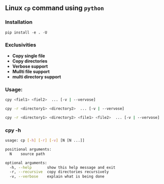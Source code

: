 ## Linux `cp` command using `python`

### Installation

```python
pip install -e . -U
```

### Exclusivities

* **Copy single file**
* **Copy directories**
* **Verbose support**
* **Mullti file support**
* **multi directory support**

### Usage:

```bash
cpy <fiel1> <fiel2>  ... [-v | --vervose]

cpy -r <directory1> <directory2>  ... [-v | --vervose]

cpy -r <directory1> <directory2> <file1> <file2>  ... [-v | --vervose]
```


### cpy -h

```bash
usage: cp [-h] [-r] [-v] [N [N ...]]

positional arguments:
  N    source path

optional arguments:
  -h, --help       show this help message and exit
  -r, --recursive  copy directories recursively
  -v, --verbose    explain what is being done
```

